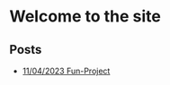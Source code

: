 # Welcome to the site

## Posts






























































   - [11/04/2023 Fun-Project](Fun-Project.html)
